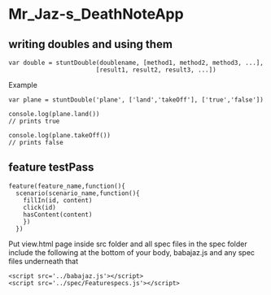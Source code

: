 # Mr_Jaz-s_DeathNoteApp

## writing doubles and using them

```
var double = stuntDouble(doublename, [method1, method2, method3, ...],
                        [result1, result2, result3, ...])
```

Example

```
var plane = stuntDouble('plane', ['land','takeOff'], ['true','false'])
```

```
console.log(plane.land())
// prints true

console.log(plane.takeOff())
// prints false
```

## feature testPass

```
feature(feature_name,function(){
  scenario(scenario_name,function(){
    fillIn(id, content)
    click(id)
    hasContent(content)
    })
  })
```
Put view.html page inside src folder and all spec files in the spec folder include the following at the bottom of your body, babajaz.js and any spec files underneath that

```
<script src='../babajaz.js'></script>
<script src='../spec/Featurespecs.js'></script>
